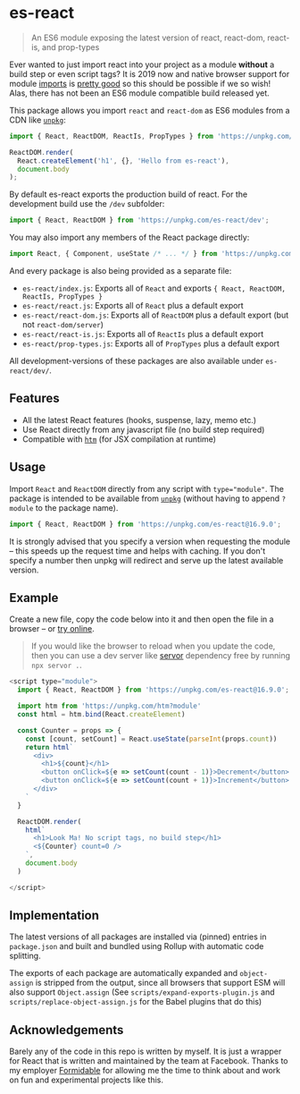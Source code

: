 # es-react

> An ES6 module exposing the latest version of react, react-dom, react-is, and prop-types

Ever wanted to just import react into your project as a module **without** a build step or even script tags? It is 2019 now and native browser support for module [imports](https://developer.mozilla.org/en-US/docs/Web/JavaScript/Reference/Statements/import) is [pretty good](https://caniuse.com/#feat=es6-module) so this should be possible if we so wish! Alas, there has not been an ES6 module compatible build released yet.

This package allows you import `react` and `react-dom` as ES6 modules from a CDN like [`unpkg`](https://unpkg.com):

```js
import { React, ReactDOM, ReactIs, PropTypes } from 'https://unpkg.com/es-react';

ReactDOM.render(
  React.createElement('h1', {}, 'Hello from es-react'),
  document.body
);
```

By default es-react exports the production build of react. For the development build use the `/dev` subfolder:

```js
import { React, ReactDOM } from 'https://unpkg.com/es-react/dev';
```

You may also import any members of the React package directly:

```js
import React, { Component, useState /* ... */ } from 'https://unpkg.com/es-react';
```

And every package is also being provided as a separate file:

- `es-react/index.js`: Exports all of `React` and exports `{ React, ReactDOM, ReactIs, PropTypes }`
- `es-react/react.js`: Exports all of `React` plus a default export
- `es-react/react-dom.js`: Exports all of `ReactDOM` plus a default export (but not `react-dom/server`)
- `es-react/react-is.js`: Exports all of `ReactIs` plus a default export
- `es-react/prop-types.js`: Exports all of `PropTypes` plus a default export

All development-versions of these packages are also available under `es-react/dev/`.

## Features

- All the latest React features (hooks, suspense, lazy, memo etc.)
- Use React directly from any javascript file (no build step required)
- Compatible with [`htm`](https://github.com/developit/htm) (for JSX compilation at runtime)

## Usage

Import `React` and `ReactDOM` directly from any script with `type="module"`. The package is intended to be available from [`unpkg`](https://unpkg.com) (without having to append `?module` to the package name).

```js
import { React, ReactDOM } from 'https://unpkg.com/es-react@16.9.0';
```

It is strongly advised that you specify a version when requesting the module – this speeds up the request time and helps with caching. If you don't specify a number then unpkg will redirect and serve up the latest available version.

## Example

Create a new file, copy the code below into it and then open the file in a browser – or [try online](https://codepen.io/lukejacksonn/pen/EMxVWM).

> If you would like the browser to reload when you update the code, then you can use a dev server like [servor](https://github.com/lukejacksonn/servor) dependency free by running `npx servor .`.

```js
<script type="module">
  import { React, ReactDOM } from 'https://unpkg.com/es-react@16.9.0';

  import htm from 'https://unpkg.com/htm?module'
  const html = htm.bind(React.createElement)

  const Counter = props => {
    const [count, setCount] = React.useState(parseInt(props.count))
    return html`
      <div>
        <h1>${count}</h1>
        <button onClick=${e => setCount(count - 1)}>Decrement</button>
        <button onClick=${e => setCount(count + 1)}>Increment</button>
      </div>
    `
  }

  ReactDOM.render(
    html`
      <h1>Look Ma! No script tags, no build step</h1>
      <${Counter} count=0 />
    `,
    document.body
  )

</script>
```

## Implementation

The latest versions of all packages are installed via (pinned) entries in `package.json` and built and bundled using Rollup with automatic code splitting.

The exports of each package are automatically expanded and `object-assign` is stripped from the output, since all browsers that support ESM will also support `Object.assign`
(See `scripts/expand-exports-plugin.js` and `scripts/replace-object-assign.js` for the Babel plugins that do this)

## Acknowledgements

Barely any of the code in this repo is written by myself. It is just a wrapper for React that is written and maintained by the team at Facebook. Thanks to my employer [Formidable](https://github.com/formidablelabs) for allowing me the time to think about and work on fun and experimental projects like this.

